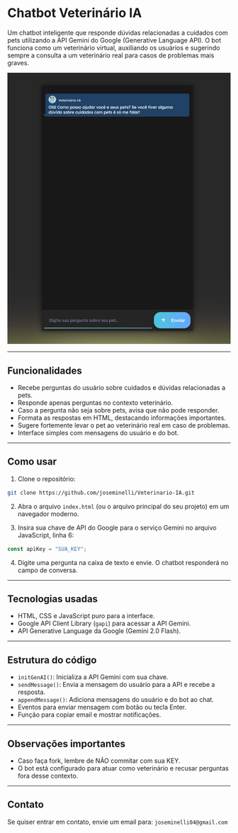 # Chatbot Veterinário IA

Um chatbot inteligente que responde dúvidas relacionadas a cuidados com pets utilizando a API Gemini do Google (Generative Language API). O bot funciona como um veterinário virtual, auxiliando os usuários e sugerindo sempre a consulta a um veterinário real para casos de problemas mais graves.

![Screenshot](img/screenshot1.png)


---

## Funcionalidades

* Recebe perguntas do usuário sobre cuidados e dúvidas relacionadas a pets.
* Responde apenas perguntas no contexto veterinário.
* Caso a pergunta não seja sobre pets, avisa que não pode responder.
* Formata as respostas em HTML, destacando informações importantes.
* Sugere fortemente levar o pet ao veterinário real em caso de problemas.
* Interface simples com mensagens do usuário e do bot.

---

## Como usar

1. Clone o repositório:

```bash
git clone https://github.com/joseminelli/Veterinario-IA.git
```

2. Abra o arquivo `index.html` (ou o arquivo principal do seu projeto) em um navegador moderno.

3. Insira sua chave de API do Google para o serviço Gemini no arquivo JavaScript, linha 6:

```js
const apiKey = "SUA_KEY"; 
```

4. Digite uma pergunta na caixa de texto e envie. O chatbot responderá no campo de conversa.

---

## Tecnologias usadas

* HTML, CSS e JavaScript puro para a interface.
* Google API Client Library (`gapi`) para acessar a API Gemini.
* API Generative Language da Google (Gemini 2.0 Flash).

---

## Estrutura do código

* `initGenAI()`: Inicializa a API Gemini com sua chave.
* `sendMessage()`: Envia a mensagem do usuário para a API e recebe a resposta.
* `appendMessage()`: Adiciona mensagens do usuário e do bot ao chat.
* Eventos para enviar mensagem com botão ou tecla Enter.
* Função para copiar email e mostrar notificações.

---

## Observações importantes

* Caso faça fork, lembre de NÃO commitar com sua KEY.
* O bot está configurado para atuar como veterinário e recusar perguntas fora desse contexto.

---

## Contato

Se quiser entrar em contato, envie um email para:
`joseminelli04@gmail.com`
